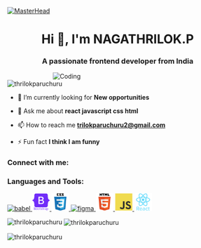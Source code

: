 [![MasterHead](https://miro.medium.com/v2/resize:fit:1100/1*-ntL3Dsvc-dJ5cLGRtSuEw.gif)]()
<h1 align="center">Hi 👋, I'm NAGATHRILOK.P</h1>
<h3 align="center">A passionate frontend developer from India</h3>
<img align="right" alt="Coding" width="400" src="https://cdn.dribbble.com/users/1162077/screenshots/3848914/media/320984a9ca58b3c73274c9259ecf6de8.gif"/>

<p align="left"> <img src="https://komarev.com/ghpvc/?username=thrilokparuchuru&label=Profile%20views&color=0e75b6&style=flat" alt="thrilokparuchuru" /> </p>

- 🌱 I’m currently looking for **New opportunities**

- 💬 Ask me about **react javascript css html**

- 📫 How to reach me **trilokparuchuru2@gmail.com**

- ⚡ Fun fact **I think I am funny**

<h3 align="left">Connect with me:</h3>
<p align="left">
</p>


<h3 align="left">Languages and Tools:</h3>
<p align="left"> <a href="https://babeljs.io/" target="_blank" rel="noreferrer"> <img src="https://www.vectorlogo.zone/logos/babeljs/babeljs-icon.svg" alt="babel" width="40" height="40"/> </a> <a href="https://getbootstrap.com" target="_blank" rel="noreferrer"> <img src="https://raw.githubusercontent.com/devicons/devicon/master/icons/bootstrap/bootstrap-plain-wordmark.svg" alt="bootstrap" width="40" height="40"/> </a> <a href="https://www.w3schools.com/css/" target="_blank" rel="noreferrer"> <img src="https://raw.githubusercontent.com/devicons/devicon/master/icons/css3/css3-original-wordmark.svg" alt="css3" width="40" height="40"/> </a> <a href="https://www.figma.com/" target="_blank" rel="noreferrer"> <img src="https://www.vectorlogo.zone/logos/figma/figma-icon.svg" alt="figma" width="40" height="40"/> </a> <a href="https://www.w3.org/html/" target="_blank" rel="noreferrer"> <img src="https://raw.githubusercontent.com/devicons/devicon/master/icons/html5/html5-original-wordmark.svg" alt="html5" width="40" height="40"/> </a> <a href="https://developer.mozilla.org/en-US/docs/Web/JavaScript" target="_blank" rel="noreferrer"> <img src="https://raw.githubusercontent.com/devicons/devicon/master/icons/javascript/javascript-original.svg" alt="javascript" width="40" height="40"/> </a> <a href="https://reactjs.org/" target="_blank" rel="noreferrer"> <img src="https://raw.githubusercontent.com/devicons/devicon/master/icons/react/react-original-wordmark.svg" alt="react" width="40" height="40"/> </a> </p>

<p><img align="left" src="https://github-readme-stats.vercel.app/api/top-langs?username=thrilokparuchuru&show_icons=true&locale=en&layout=compact" alt="thrilokparuchuru" /></p>

<p>&nbsp;<img align="center" src="https://github-readme-stats.vercel.app/api?username=thrilokparuchuru&show_icons=true&locale=en" alt="thrilokparuchuru" /></p>

<p><img align="center" src="https://github-readme-streak-stats.herokuapp.com/?user=thrilokparuchuru&" alt="thrilokparuchuru" /></p>
